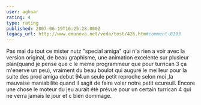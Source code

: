 ```yaml
---
user: aghnar
rating: 4
type: rating
published: 2007-06-19T16:25:28.000Z
legacy_url: http://www.emunova.net/veda/test/426.htm#comment-8193
---
```

Pas mal du tout ce mister nutz "special amiga" qui n'a rien a voir avec la version original, de beau graphisme, une animation excelente sur plusieur plan(quand je pense que c le meme programmeur que pour turrican 3 ça m'enerve un peu), vraiment du beau boulot qui auguré le meilleur pour la suite des prod amiga debut 94.un seule petit reproche selon moi ,la mauvaise maniabilite quand il sagit de faire voler notre petit ecureuil. Encore une chose le moteur du jeu aurait étè prévue pour un certain turrican 4 qui ne verra jamais le jour et c bien dommage.